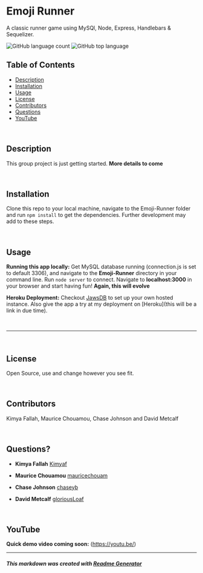 # Emoji Runner
A classic runner game using MySQl, Node, Express, Handlebars & Sequelizer.

![GitHub language count](https://img.shields.io/github/languages/count/gloriousLoaf/Emoji-Runner)
![GitHub top language](https://img.shields.io/github/languages/top/gloriousLoaf/Emoji-Runner)

## Table of Contents
* [Description](#-description)
* [Installation](#-installation)
* [Usage](#-usage)
* [License](#-license)
* [Contributors](#-contributors)
* [Questions](#-questions)
* [YouTube](#-youtube)
<p>&nbsp;</p>

## Description
This group project is just getting started. **More details to come**
<p>&nbsp;</p>

## Installation
Clone this repo to your local machine, navigate to the Emoji-Runner folder and run ```npm install``` to get the dependencies. Further development may add to these steps.
<p>&nbsp;</p>

## Usage
**Running this app locally:** Get MySQL database running (connection.js is set to default 3306), and navigate to the **Emoji-Runner** directory in your command line. Run ```node server``` to connect. Navigate to **localhost:3000** in your browser and start having fun! **Again, this will evolve**

**Heroku Deployment:** Checkout [JawsDB](https://elements.heroku.com/addons/jawsdb) to set up your own hosted instance. Also give the app a try at my deployment on [Heroku](this will be a link in due time).
<p>&nbsp;</p>

---
<p>&nbsp;</p>

## License
Open Source, use and change however you see fit.
<p>&nbsp;</p>

## Contributors
Kimya Fallah, Maurice Chouamou, Chase Johnson and David Metcalf
<p>&nbsp;</p>

## Questions?
  * **Kimya Fallah** [Kimyaf](https://github.com/Kimyaf)

  * **Maurice Chouamou** [mauricechouam](https://github.com/mauricechouam)

  * **Chase Johnson** [chaseyb](https://github.com/chaseyb)

  * **David Metcalf** [gloriousLoaf](https://github.com/gloriousLoaf)


<p>&nbsp;</p>

## YouTube
**Quick demo video coming soon:** (https://youtu.be/)

---

##### This markdown was created with [Readme Generator](https://github.com/gloriousLoaf/Readme-Generator)
